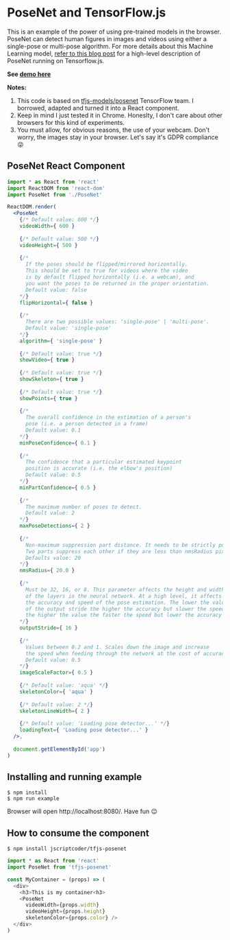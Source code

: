 # PoseNet and TensorFlow.js

This is an example of the power of using pre-trained models in the browser. PoseNet can detect human figures in images and videos using either a single-pose or multi-pose algorithm. For more details about this Machine Learning model, [refer to this blog post](https://medium.com/tensorflow/real-time-human-pose-estimation-in-the-browser-with-tensorflow-js-7dd0bc881cd5) for a high-level description of PoseNet running on Tensorflow.js.

**See [demo here](https://jscriptcoder.github.io/tfjs-posenet/)**

**Notes:** 
1. This code is based on [tfjs-models/posenet](https://github.com/tensorflow/tfjs-models/tree/master/posenet) TensorFlow team. I borrowed, adapted and turned it into a React component.
2. Keep in mind I just tested it in Chrome. Honeslty, I don't care about other browsers for this kind of experiments. 
3. You must allow, for obvious reasons, the use of your webcam. Don't worry, the images stay in your browser. Let's say it's GDPR compliance :stuck_out_tongue_winking_eye:

## PoseNet React Component
```jsx
import * as React from 'react'
import ReactDOM from 'react-dom'
import PoseNet from './PoseNet'

ReactDOM.render(
  <PoseNet
    {/* Default value: 600 */}
    videoWidth={ 600 }
    
    {/* Default value: 500 */}
    videoHeight={ 500 }
    
    {/*
      If the poses should be flipped/mirrored horizontally. 
      This should be set to true for videos where the video 
      is by default flipped horizontally (i.e. a webcam), and 
      you want the poses to be returned in the proper orientation.
      Default value: false
    */}
    flipHorizontal={ false }
    
    {/*
      There are two possible values: 'single-pose' | 'multi-pose'.
      Default value: 'single-pose'
    */}
    algorithm={ 'single-pose' }
    
    {/* Default value: true */}
    showVideo={ true }
    
    {/* Default value: true */}
    showSkeleton={ true }
    
    {/* Default value: true */}
    showPoints={ true }
    
    {/*
      The overall confidence in the estimation of a person's
      pose (i.e. a person detected in a frame)
      Default value: 0.1
    */}
    minPoseConfidence={ 0.1 }
    
    {/*
      The confidence that a particular estimated keypoint
      position is accurate (i.e. the elbow's position)
      Default value: 0.5
    */}
    minPartConfidence={ 0.5 }
    
    {/* 
      The maximum number of poses to detect.
      Default value: 2
    */}
    maxPoseDetections={ 2 }
    
    {/*
      Non-maximum suppression part distance. It needs to be strictly positive. 
      Two parts suppress each other if they are less than nmsRadius pixels away. 
      Defaults value: 20
    */}
    nmsRadius={ 20.0 }
    
    {/*
      Must be 32, 16, or 8. This parameter affects the height and width 
      of the layers in the neural network. At a high level, it affects 
      the accuracy and speed of the pose estimation. The lower the value 
      of the output stride the higher the accuracy but slower the speed, 
      the higher the value the faster the speed but lower the accuracy
    */}
    outputStride={ 16 }
    
    {/*
      Values between 0.2 and 1. Scales down the image and increase 
      the speed when feeding through the network at the cost of accuracy.
      Default value: 0.5
    */}
    imageScaleFactor={ 0.5 }
    
    {/* Default value: 'aqua' */}
    skeletonColor={ 'aqua' }
    
    {/* Default value: 2 */}
    skeletonLineWidth={ 2 }
    
    {/* Default value: 'Loading pose detector...' */}
    loadingText={ 'Loading pose detector...' }
  />,
  
  document.getElementById('app')
)
```
## Installing and running example
```
$ npm install
$ npm run example
```

Browser will open http://localhost:8080/. Have fun :wink:

## How to consume the component
```
$ npm install jscriptcoder/tfjs-posenet
```

```js
import * as React from 'react'
import PoseNet from 'tfjs-posenet'

const MyContainer = (props) => (
  <div>
    <h3>This is my container<h3>
    <PoseNet 
      videoWidth={props.width} 
      videoHeight={props.height} 
      skeletonColor={props.color} />
  </div>
)
```
